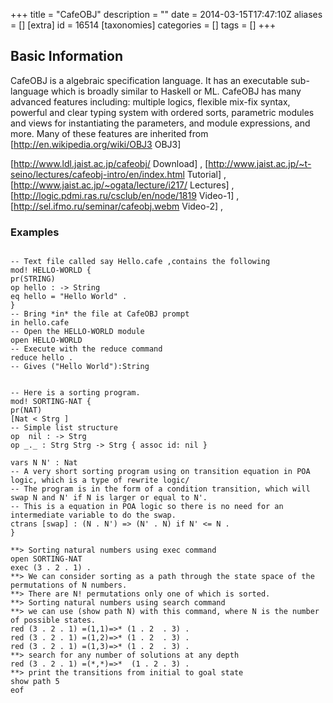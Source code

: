 +++
title = "CafeOBJ"
description = ""
date = 2014-03-15T17:47:10Z
aliases = []
[extra]
id = 16514
[taxonomies]
categories = []
tags = []
+++
## Basic Information
CafeOBJ is a algebraic specification language.
It has an executable sub-language which is broadly similar to Haskell or ML.
CafeOBJ has many advanced features including: multiple logics, flexible mix-fix syntax, powerful and clear typing system with ordered sorts, parametric modules and views for instantiating the parameters, and module expressions, and more.
Many of these features are inherited from [http://en.wikipedia.org/wiki/OBJ3 OBJ3]

[http://www.ldl.jaist.ac.jp/cafeobj/ Download] ,
[http://www.jaist.ac.jp/~t-seino/lectures/cafeobj-intro/en/index.html Tutorial] ,
[http://www.jaist.ac.jp/~ogata/lecture/i217/ Lectures] ,
[http://logic.pdmi.ras.ru/csclub/en/node/1819 Video-1] ,
[http://sel.ifmo.ru/seminar/cafeobj.webm Video-2] ,





### Examples


```CafeOB

-- Text file called say Hello.cafe ,contains the following
mod! HELLO-WORLD {
pr(STRING)
op hello : -> String
eq hello = "Hello World" .
}
-- Bring *in* the file at CafeOBJ prompt
in hello.cafe
-- Open the HELLO-WORLD module
open HELLO-WORLD
-- Execute with the reduce command
reduce hello .
-- Gives ("Hello World"):String

```




```CafeOB

-- Here is a sorting program.
mod! SORTING-NAT {
pr(NAT)
[Nat < Strg ]
-- Simple list structure
op  nil : -> Strg
op _._ : Strg Strg -> Strg { assoc id: nil }

vars N N' : Nat
-- A very short sorting program using on transition equation in POA logic, which is a type of rewrite logic/
-- The program is in the form of a condition transition, which will swap N and N' if N is larger or equal to N'.
-- This is a equation in POA logic so there is no need for an intermediate variable to do the swap.
ctrans [swap] : (N . N') => (N' . N) if N' <= N .
}

**> Sorting natural numbers using exec command
open SORTING-NAT
exec (3 . 2 . 1) .
**> We can consider sorting as a path through the state space of the permutations of N numbers.
**> There are N! permutations only one of which is sorted.
**> Sorting natural numbers using search command
**> we can use (show path N) with this command, where N is the number of possible states.
red (3 . 2 . 1) =(1,1)=>* (1 . 2  . 3) .
red (3 . 2 . 1) =(1,2)=>* (1 . 2  . 3) .
red (3 . 2 . 1) =(1,3)=>* (1 . 2  . 3) .
**> search for any number of solutions at any depth
red (3 . 2 . 1) =(*,*)=>*  (1 . 2 . 3) .
**> print the transitions from initial to goal state
show path 5
eof

```

